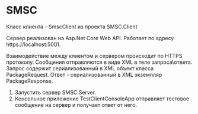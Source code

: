 # SMSC
 Класс клиента - SmscClient из проекта SMSC.Client
 
 Cервер реализован на Asp.Net Core Web API. 
 Работает по адресу https://localhost:5001.
 
 Взаимодействие между клиентом и сервером происходит по HTTPS протоколу.
 Сообщения отправляются в виде XML в теле запроса\ответа.
 Запрос содержит сериализованный в XML объект класса PackageRequest.
 Ответ - сериализованный в XML экземпляр PackageResponse.
 
1) Запустить сервер SMSC.Server.
2) Консольное приложение TestClientConsoleApp отправляет тестовое сообщение на сервер и получает ответ от него.
